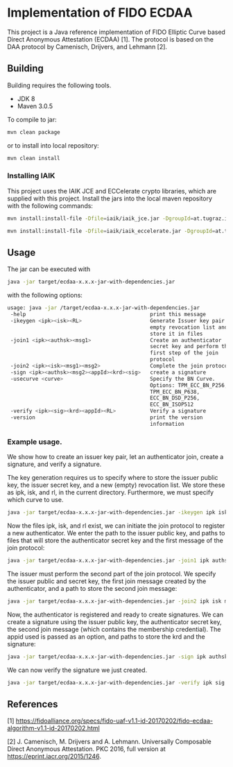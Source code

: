 # Implementation of FIDO ECDAA

This project is a Java reference implementation of FIDO Elliptic Curve based Direct Anonymous Attestation (ECDAA) [1].
The protocol is based on the DAA protocol by Camenisch, Drijvers, and Lehmann [2].

## Building
Building requires the following tools.
- JDK 8
- Maven 3.0.5

To compile to jar:
```bash
mvn clean package
```

or to install into local repository:
```bash
mvn clean install
```

### Installing IAIK
This project uses the IAIK JCE and ECCelerate crypto libraries, which are supplied with this project.
Install the jars into the local maven repository with the following commands:
```bash
mvn install:install-file -Dfile=iaik/iaik_jce.jar -DgroupId=at.tugraz.iaik -DartifactId=jce -Dversion=5.3 -Dpackaging=jar
```
```bash
mvn install:install-file -Dfile=iaik/iaik_eccelerate.jar -DgroupId=at.tugraz.iaik -DartifactId=eccelerate -Dversion=4.01 -Dpackaging=jar
```

## Usage
The jar can be executed with 
```bash
java -jar target/ecdaa-x.x.x-jar-with-dependencies.jar
```
with the following options:
```bash
usage: java -jar /target/ecdaa-x.x.x-jar-with-dependencies.jar 
 -help                                        print this message
 -ikeygen <ipk><isk><RL>                      Generate Issuer key pair and
                                              empty revocation list and
                                              store it in files
 -join1 <ipk><authsk><msg1>                   Create an authenticator
                                              secret key and perform the
                                              first step of the join
                                              protocol
 -join2 <ipk><isk><msg1><msg2>                Complete the join protocol
 -sign <ipk><authsk><msg2><appId><krd><sig>   create a signature
 -usecurve <curve>                            Specify the BN Curve.
                                              Options: TPM_ECC_BN_P256,
                                              TPM_ECC_BN_P638,
                                              ECC_BN_DSD_P256,
                                              ECC_BN_ISOP512
 -verify <ipk><sig><krd><appId><RL>           Verify a signature
 -version                                     print the version
                                              information

```

### Example usage.
We show how to create an issuer key pair, let an authenticator join, create a signature, and verify a signature.

The key generation requires us to specify where to store the issuer public key, the issuer secret key, and a new (empty) revocation list.
We store these as ipk, isk, and rl, in the current directory.
Furthermore, we must specify which curve to use.
```bash
java -jar target/ecdaa-x.x.x-jar-with-dependencies.jar -ikeygen ipk isk rl -usecurve TPM_ECC_BN_P256
```
Now the files ipk, isk, and rl exist, we can initiate the join protocol to register a new authenticator.
We enter the path to the issuer public key, and paths to files that will store the authenticator secret key and the first message of the join protocol:
```bash
java -jar target/ecdaa-x.x.x-jar-with-dependencies.jar -join1 ipk authsk msg1 -usecurve TPM_ECC_BN_P256
```
The issuer must perform the second part of the join protocol.
We specify the issuer public and secret key, the first join message created by the authenticator, and a path to store the second join message:
```bash
java -jar target/ecdaa-x.x.x-jar-with-dependencies.jar -join2 ipk isk msg1 msg2 -usecurve TPM_ECC_BN_P256
```
Now, the authenticator is registered and ready to create signatures.
We can create a signature using the issuer public key, the authenticator secret key, the second join message (which contains the membership credential).
The appid used is passed as an option, and paths to store the krd and the signature:
```bash
java -jar target/ecdaa-x.x.x-jar-with-dependencies.jar -sign ipk authsk msg2 appid krd sig -usecurve TPM_ECC_BN_P256
```
We can now verify the signature we just created.
```bash
java -jar target/ecdaa-x.x.x-jar-with-dependencies.jar -verify ipk sig krd appid rl -usecurve TPM_ECC_BN_P256
```

## References

[1] https://fidoalliance.org/specs/fido-uaf-v1.1-id-20170202/fido-ecdaa-algorithm-v1.1-id-20170202.html

[2] J. Camenisch, M. Drijvers and A. Lehmann. Universally Composable Direct Anonymous Attestation. PKC 2016, full version at https://eprint.iacr.org/2015/1246.
